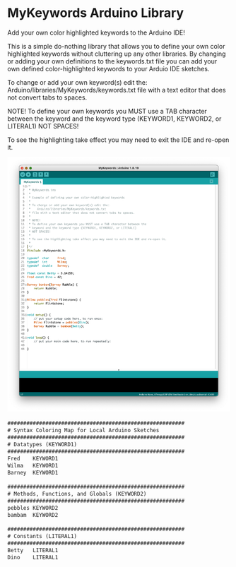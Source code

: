 
# MyKeywords Arduino Library

Add your own color highlighted keywords to the Arduino IDE!

This is a simple do-nothing library that allows you to define your own color highlighted keywords without cluttering up any other libraries.
By changing or adding your own definitions to the keywords.txt file you can add your own defined color-highlighted keywords to your Arduio IDE sketches.

To change or add your own keyword(s) edit the:
   Arduino/libraries/MyKeywords/keywords.txt
file with a text editor that does not convert tabs to spaces.

NOTE!
To define your own keywords you MUST use a TAB character between the
keyword and the keyword type (KEYWORD1, KEYWORD2, or LITERAL1)
NOT SPACES!

To see the highlighting take effect you may need to exit the IDE and re-open it.

![](MyKeywords.png)
```
########################################################
# Syntax Coloring Map for Local Arduino Sketches
########################################################
# Datatypes (KEYWORD1)
########################################################
Fred	KEYWORD1
Wilma	KEYWORD1
Barney	KEYWORD1

########################################################
# Methods, Functions, and Globals (KEYWORD2)
########################################################
pebbles	KEYWORD2
bambam	KEYWORD2

########################################################
# Constants (LITERAL1)
########################################################
Betty	LITERAL1
Dino	LITERAL1
```
